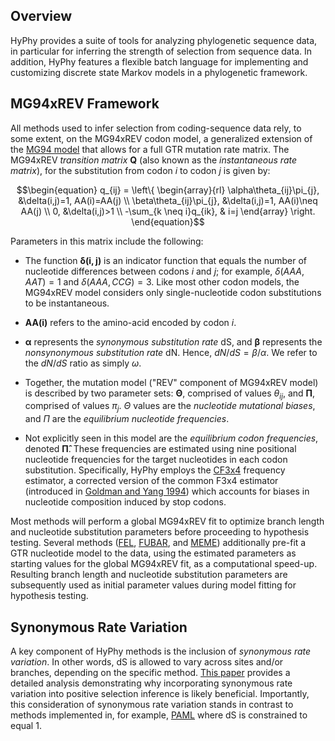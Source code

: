 <!--------------------------------------------------------------------------------------->
## Overview
HyPhy provides a suite of tools for analyzing phylogenetic sequence data, in particular for inferring the strength of selection from sequence data. In addition, HyPhy features a flexible batch language for implementing and customizing discrete state Markov models in a phylogenetic framework.


<!--------------------------------------------------------------------------------------->
## MG94xREV Framework
All methods used to infer selection from coding-sequence data rely, to some extent, on the MG94xREV codon model, a generalized extension of the [MG94 model](https://www.ncbi.nlm.nih.gov/pubmed/7968485/) that allows for a full GTR mutation rate matrix. The MG94xREV *transition matrix* **Q** (also known as the *instantaneous rate matrix*), for the substitution from codon $i$ to codon $j$ is given by: 

$$\begin{equation}
q_{ij} = \left\{ 
\begin{array}{rl}
\alpha\theta_{ij}\pi_{j},         &\delta(i,j)=1, AA(i)=AA(j)     \\
\beta\theta_{ij}\pi_{j},          &\delta(i,j)=1, AA(i)\neq AA(j) \\
0,                                 &\delta(i,j)>1                  \\
-\sum_{k \neq i}q_{ik},            & i=j
\end{array} \right.
\end{equation}$$

Parameters in this matrix include the following:

* The function $\boldsymbol{\delta(i,j)}$ is an indicator function that equals the number of nucleotide differences between codons $i$ and $j$; for example, $\delta(AAA,AAT) = 1$ and $\delta(AAA,CCG) = 3$. Like most other codon models, the MG94xREV model considers only single-nucleotide codon substitutions to be instantaneous. 

* $\boldsymbol{AA(i)}$ refers to the amino-acid encoded by codon $i$.

* $\boldsymbol{\alpha}$ represents the *synonymous substitution rate* dS, and $\boldsymbol{\beta}$ represents the *nonsynonymous substitution rate* dN. Hence, $dN/dS = \beta/\alpha$. We refer to the $dN/dS$ ratio as simply $\omega$.

* Together, the mutation model ("REV" component of MG94xREV model) is described by two parameter sets: $\boldsymbol{\Theta}$, comprised of values $\theta_{ij}$, and $\boldsymbol{\Pi}$, comprised of values $\pi_{j}$. $\Theta$ values are the *nucleotide mutational biases*, and $\Pi$ are the *equilibrium nucleotide frequencies*.
    
* Not explicitly seen in this model are the *equilibrium codon frequencies*, denoted $\boldsymbol{\hat{\Pi}}$. These frequencies are estimated using nine positional nucleotide frequencies for the target nucleotides in each codon substitution. Specifically, HyPhy employs the [CF3x4](http://dx.doi.org/10.1371/journal.pone.0011230) frequency estimator, a corrected version of the common F3x4 estimator (introduced in [Goldman and Yang 1994](https://www.ncbi.nlm.nih.gov/pubmed/7968486)) which accounts for biases in nucleotide composition induced by stop codons. 

Most methods <!--(except FADE, which does not use codon data)--> will perform a global MG94xREV fit to optimize branch length and nucleotide substitution parameters before proceeding to hypothesis testing. Several methods ([FEL](./selection-methods/#fel), [FUBAR](./selection-methods/#fubar), and [MEME](./selection-methods/#meme)) additionally pre-fit a GTR nucleotide model to the data, using the estimated parameters as starting values for the global MG94xREV fit, as a computational speed-up. Resulting branch length and nucleotide substitution parameters are subsequently used as initial parameter values during model fitting for hypothesis testing.

<!--------------------------------------------------------------------------------------->
## Synonymous Rate Variation

A key component of HyPhy methods is the inclusion of *synonymous rate variation*. In other words, dS is allowed to vary across sites and/or branches, depending on the specific method. [This paper](https://doi.org/10.1093/molbev/msi232) provides a detailed analysis demonstrating why incorporating synonymous rate variation into positive selection inference is likely beneficial. Importantly, this consideration of synonymous rate variation stands in contrast to methods implemented in, for example, [PAML](https://doi.org/10.1093/molbev/msm088) where dS is constrained to equal 1.


